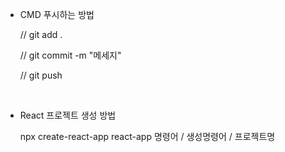 - CMD 푸시하는 방법

  // git add .

  // git commit -m "메세지"

  // git push

<br>

- React 프로젝트 생성 방법

  npx create-react-app react-app
  명령어 / 생성명령어 / 프로젝트명
